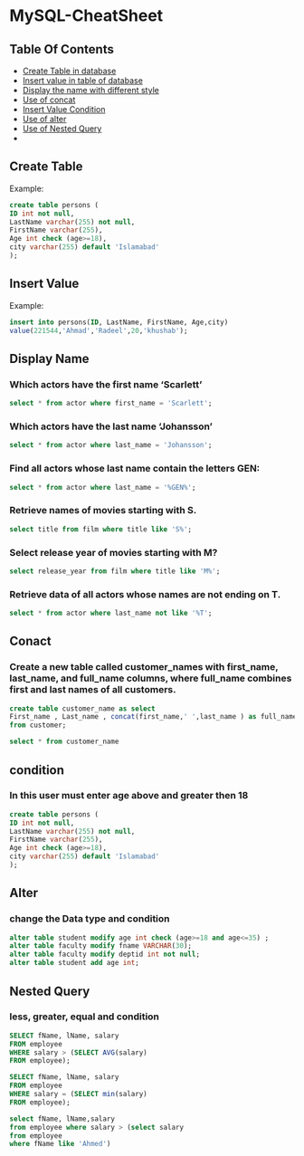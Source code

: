 # MySQL-CheatSheet

## Table Of Contents
- [Create Table in database](#Create-Table)
- [Insert value in table of database](#Insert-Value)
- [Display the name with different style](#Display-Name)
- [Use of concat](#Conact)
- [Insert Value Condition](#Condition)
- [Use of alter](#Alter)
- [Use of Nested Query](#Nested-Query)
- 
## Create Table
Example:
```SQL
create table persons (
ID int not null,
LastName varchar(255) not null,
FirstName varchar(255),
Age int check (age>=18),
city varchar(255) default 'Islamabad'
);
```

## Insert Value
Example:

```SQL
insert into persons(ID, LastName, FirstName, Age,city)
value(221544,'Ahmad','Radeel',20,'khushab');
```

## Display Name

### Which actors have the first name ‘Scarlett’
```SQL
select * from actor where first_name = 'Scarlett';
```

### Which actors have the last name ‘Johansson’

```SQL
select * from actor where last_name = 'Johansson';
```

### Find all actors whose last name contain the letters GEN:

```SQL
select * from actor where last_name = '%GEN%';
```

### Retrieve names of movies starting with S.

```SQL
select title from film where title like 'S%';
```

### Select release year of movies starting with M?

```SQL
select release_year from film where title like 'M%';
```

### Retrieve data of all actors whose names are not ending on T.

```SQL
select * from actor where last_name not like '%T';
```

## Conact

### Create a new table called customer_names with first_name, last_name, and full_name columns, where full_name combines first and last names of all customers.
```SQL
create table customer_name as select
First_name , Last_name , concat(first_name,' ',last_name ) as full_name
from customer;

select * from customer_name
```

## condition

### In this user must enter age above and greater then 18  
```SQL
create table persons (
ID int not null,
LastName varchar(255) not null,
FirstName varchar(255),
Age int check (age>=18),
city varchar(255) default 'Islamabad'
);
```

## Alter

### change the Data type and condition
```SQL
alter table student modify age int check (age>=18 and age<=35) ;
alter table faculty modify fname VARCHAR(30);
alter table faculty modify deptid int not null;
alter table student add age int;
```

## Nested Query

### less, greater, equal and condition
```SQL
SELECT fName, lName, salary
FROM employee
WHERE salary > (SELECT AVG(salary)
FROM employee);
```

```SQL
SELECT fName, lName, salary
FROM employee
WHERE salary = (SELECT min(salary)
FROM employee);
```

```SQL
select fName, lName,salary
from employee where salary > (select salary
from employee
where fName like 'Ahmed')
```
